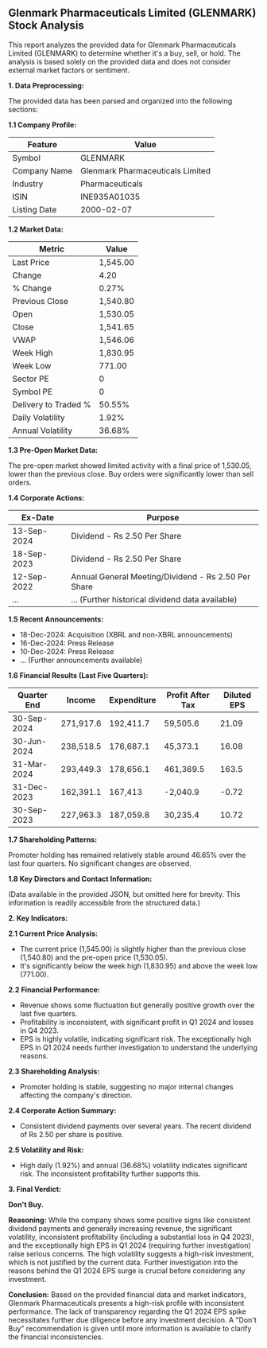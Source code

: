 ## Glenmark Pharmaceuticals Limited (GLENMARK) Stock Analysis

This report analyzes the provided data for Glenmark Pharmaceuticals Limited (GLENMARK) to determine whether it's a buy, sell, or hold.  The analysis is based solely on the provided data and does not consider external market factors or sentiment.

**1. Data Preprocessing:**

The provided data has been parsed and organized into the following sections:

**1.1 Company Profile:**

| Feature          | Value                               |
|-----------------|------------------------------------|
| Symbol           | GLENMARK                           |
| Company Name     | Glenmark Pharmaceuticals Limited    |
| Industry         | Pharmaceuticals                     |
| ISIN             | INE935A01035                        |
| Listing Date     | 2000-02-07                          |


**1.2 Market Data:**

| Metric                | Value     |
|-----------------------|------------|
| Last Price            | 1,545.00   |
| Change                | 4.20       |
| % Change              | 0.27%      |
| Previous Close        | 1,540.80   |
| Open                  | 1,530.05   |
| Close                 | 1,541.65   |
| VWAP                  | 1,546.06   |
| Week High             | 1,830.95   |
| Week Low              | 771.00     |
| Sector PE             | 0          |
| Symbol PE             | 0          |
| Delivery to Traded % | 50.55%     |
| Daily Volatility      | 1.92%      |
| Annual Volatility     | 36.68%     |


**1.3 Pre-Open Market Data:**

The pre-open market showed limited activity with a final price of 1,530.05, lower than the previous close.  Buy orders were significantly lower than sell orders.

**1.4 Corporate Actions:**

| Ex-Date       | Purpose                               |
|---------------|---------------------------------------|
| 13-Sep-2024   | Dividend - Rs 2.50 Per Share          |
| 18-Sep-2023   | Dividend - Rs 2.50 Per Share          |
| 12-Sep-2022   | Annual General Meeting/Dividend - Rs 2.50 Per Share |
| ...           | ... (Further historical dividend data available) |


**1.5 Recent Announcements:**

* 18-Dec-2024: Acquisition (XBRL and non-XBRL announcements)
* 16-Dec-2024: Press Release
* 10-Dec-2024: Press Release
* ... (Further announcements available)


**1.6 Financial Results (Last Five Quarters):**

| Quarter End      | Income       | Expenditure  | Profit After Tax | Diluted EPS |
|-----------------|--------------|---------------|-------------------|-------------|
| 30-Sep-2024     | 271,917.6    | 192,411.7     | 59,505.6         | 21.09       |
| 30-Jun-2024     | 238,518.5    | 176,687.1     | 45,373.1         | 16.08       |
| 31-Mar-2024     | 293,449.3    | 178,656.1     | 461,369.5        | 163.5       |
| 31-Dec-2023     | 162,391.1    | 167,413       | -2,040.9         | -0.72       |
| 30-Sep-2023     | 227,963.3    | 187,059.8     | 30,235.4         | 10.72       |


**1.7 Shareholding Patterns:**

Promoter holding has remained relatively stable around 46.65% over the last four quarters.  No significant changes are observed.


**1.8 Key Directors and Contact Information:**

(Data available in the provided JSON, but omitted here for brevity.  This information is readily accessible from the structured data.)


**2. Key Indicators:**

**2.1 Current Price Analysis:**

* The current price (1,545.00) is slightly higher than the previous close (1,540.80) and the pre-open price (1,530.05).
* It's significantly below the week high (1,830.95) and above the week low (771.00).

**2.2 Financial Performance:**

* Revenue shows some fluctuation but generally positive growth over the last five quarters.
* Profitability is inconsistent, with significant profit in Q1 2024 and losses in Q4 2023.
* EPS is highly volatile, indicating significant risk.  The exceptionally high EPS in Q1 2024 needs further investigation to understand the underlying reasons.

**2.3 Shareholding Analysis:**

* Promoter holding is stable, suggesting no major internal changes affecting the company's direction.

**2.4 Corporate Action Summary:**

* Consistent dividend payments over several years.  The recent dividend of Rs 2.50 per share is positive.

**2.5 Volatility and Risk:**

* High daily (1.92%) and annual (36.68%) volatility indicates significant risk.  The inconsistent profitability further supports this.

**3. Final Verdict:**

**Don't Buy.**

**Reasoning:** While the company shows some positive signs like consistent dividend payments and generally increasing revenue, the significant volatility, inconsistent profitability (including a substantial loss in Q4 2023), and the exceptionally high EPS in Q1 2024 (requiring further investigation) raise serious concerns.  The high volatility suggests a high-risk investment, which is not justified by the current data.  Further investigation into the reasons behind the Q1 2024 EPS surge is crucial before considering any investment.

**Conclusion:** Based on the provided financial data and market indicators, Glenmark Pharmaceuticals presents a high-risk profile with inconsistent performance.  The lack of transparency regarding the Q1 2024 EPS spike necessitates further due diligence before any investment decision.  A "Don't Buy" recommendation is given until more information is available to clarify the financial inconsistencies.
